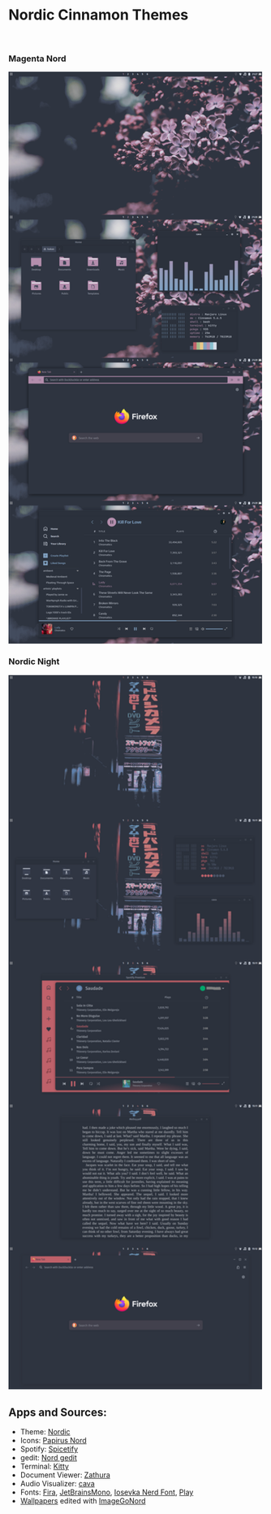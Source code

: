 Nordic Cinnamon Themes
====
<br/>

### Magenta Nord

<img src="screenshots/screenshot.png" width="500px">

<br/>

### Nordic Night

<img src="screenshots/screenshot-1.png" width="500px"> 



<br/>

## Apps and Sources:
- Theme: [Nordic](https://www.pling.com/s/Cinnamon/p/1267246)
- Icons: [Papirus Nord](https://github.com/Adapta-Projects/Papirus-Nord)
- Spotify: [Spicetify](https://github.com/spicetify)
- gedit: [Nord gedit](https://github.com/arcticicestudio/nord-gedit)
- Terminal: [Kitty](https://github.com/kovidgoyal/kitty)
- Document Viewer: [Zathura](https://github.com/pwmt/zathura)
- Audio Visualizer: [cava](https://github.com/karlstav/cava)
- Fonts: [Fira](https://github.com/mozilla/Fira), [JetBrainsMono](https://github.com/JetBrains/JetBrainsMono), [Iosevka Nerd Font](https://github.com/ryanoasis/nerd-fonts), [Play](https://fonts.google.com/specimen/Play)
- [Wallpapers](https://unsplash.com/photos/elz_jOsXTf4) edited with [ImageGoNord](https://ign.schrodinger-hat.it/)
